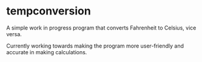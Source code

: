 # tempconversion
A simple work in progress program that converts Fahrenheit to Celsius, vice versa.

Currently working towards making the program more user-friendly and accurate in making calculations. 

